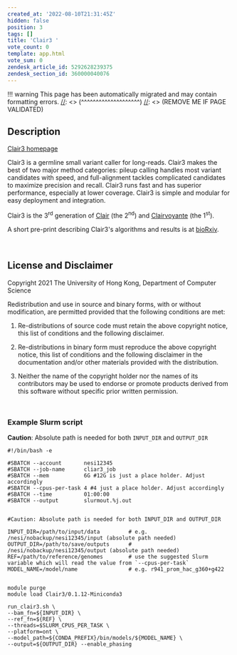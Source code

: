 ```yaml
---
created_at: '2022-08-10T21:31:45Z'
hidden: false
position: 3
tags: []
title: 'Clair3 '
vote_count: 0
template: app.html
vote_sum: 0
zendesk_article_id: 5292628239375
zendesk_section_id: 360000040076
---
```




[//]: <> (REMOVE ME IF PAGE VALIDATED)
[//]: <> (vvvvvvvvvvvvvvvvvvvv)
!!! warning
    This page has been automatically migrated and may contain formatting errors.
[//]: <> (^^^^^^^^^^^^^^^^^^^^)
[//]: <> (REMOVE ME IF PAGE VALIDATED)

## Description

[Clair3 homepage](https://github.com/HKU-BAL/Clair3)

Clair3 is a germline small variant caller for long-reads. Clair3 makes
the best of two major method categories: pileup calling handles most
variant candidates with speed, and full-alignment tackles complicated
candidates to maximize precision and recall. Clair3 runs fast and has
superior performance, especially at lower coverage. Clair3 is simple and
modular for easy deployment and integration.

Clair3 is the 3<sup>rd</sup> generation of
[Clair](https://github.com/HKU-BAL/Clair) (the 2<sup>nd</sup>) and
[Clairvoyante](https://github.com/aquaskyline/Clairvoyante) (the
1<sup>st</sup>).

A short pre-print describing Clair3's algorithms and results is at
[bioRxiv](https://www.biorxiv.org/content/10.1101/2021.12.29.474431v1).

 

## License and Disclaimer

Copyright 2021 The University of Hong Kong, Department of Computer
Science

Redistribution and use in source and binary forms, with or without
modification, are permitted provided that the following conditions are
met:

1.  Re-distributions of source code must retain the above copyright
    notice, this list of conditions and the following disclaimer.

2.  Re-distributions in binary form must reproduce the above copyright
    notice, this list of conditions and the following disclaimer in the
    documentation and/or other materials provided with the distribution.

3.  Neither the name of the copyright holder nor the names of its
    contributors may be used to endorse or promote products derived from
    this software without specific prior written permission.

``` sl
 
```

### Example Slurm script

**Caution**: Absolute path is needed for both `INPUT_DIR` and
`OUTPUT_DIR`  
  
  

``` sl
#!/bin/bash -e

#SBATCH --account       nesi12345
#SBATCH --job-name      cliar3_job
#SBATCH --mem           6G #12G is just a place holder. Adjust accordingly
#SBATCH --cpus-per-task 4 #4 just a place holder. Adjust accordingly
#SBATCH --time          01:00:00
#SBATCH --output        slurmout.%j.out


#Caution: Absolute path is needed for both INPUT_DIR and OUTPUT_DIR

INPUT_DIR=/path/to/input/data         # e.g. /nesi/nobackup/nesi12345/input (absolute path needed)
OUTPUT_DIR=/path/to/save/outputs      # /nesi/nobackup/nesi12345/output (absolute path needed)
REF=/path/to/reference/genomes        # use the suggested Slurm variable which will read the value from `--cpus-per-task`
MODEL_NAME=/model/name                # e.g. r941_prom_hac_g360+g422


module purge
module load Clair3/0.1.12-Miniconda3

run_clair3.sh \
--bam_fn=${INPUT_DIR} \
--ref_fn=${REF} \
--threads=$SLURM_CPUS_PER_TASK \
--platform=ont \
--model_path=${CONDA_PREFIX}/bin/models/${MODEL_NAME} \
--output=${OUTPUT_DIR} --enable_phasing
```

  
  
  
  